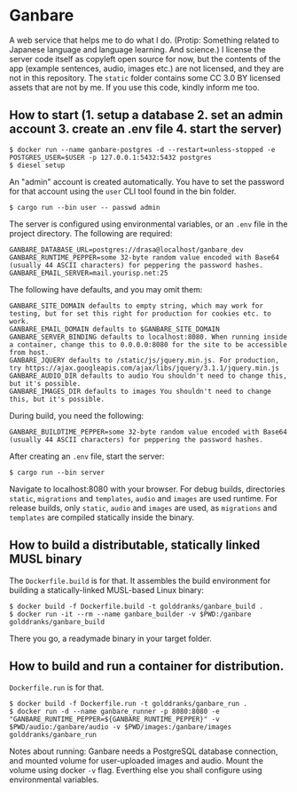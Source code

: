 # Ganbare
A web service that helps me to do what I do. (Protip: Something related to Japanese language and language learning. And science.) I license the server code itself as copyleft open source for now, but the contents of the app (example sentences, audio, images etc.) are not licensed, and they are not in this repository. The `static` folder contains some CC 3.0 BY licensed assets that are not by me. If you use this code, kindly inform me too.

## How to start (1. setup a database 2. set an admin account 3. create an .env file 4. start the server)

    $ docker run --name ganbare-postgres -d --restart=unless-stopped -e POSTGRES_USER=$USER -p 127.0.0.1:5432:5432 postgres
    $ diesel setup

An "admin" account is created automatically. You have to set the password for that account using the `user` CLI tool found in the bin folder.

    $ cargo run --bin user -- passwd admin

The server is configured using environmental variables, or an `.env` file in the project directory. The following are required:

    GANBARE_DATABASE_URL=postgres://drasa@localhost/ganbare_dev
    GANBARE_RUNTIME_PEPPER=some 32-byte random value encoded with Base64 (usually 44 ASCII characters) for peppering the password hashes.
    GANBARE_EMAIL_SERVER=mail.yourisp.net:25

The following have defaults, and you may omit them:

    GANBARE_SITE_DOMAIN defaults to empty string, which may work for testing, but for set this right for production for cookies etc. to work.
    GANBARE_EMAIL_DOMAIN defaults to $GANBARE_SITE_DOMAIN
    GANBARE_SERVER_BINDING defaults to localhost:8080. When running inside a container, change this to 0.0.0.0:8080 for the site to be accessible from host.
    GANBARE_JQUERY defaults to /static/js/jquery.min.js. For production, try https://ajax.googleapis.com/ajax/libs/jquery/3.1.1/jquery.min.js
    GANBARE_AUDIO_DIR defaults to audio You shouldn't need to change this, but it's possible.
    GANBARE_IMAGES_DIR defaults to images You shouldn't need to change this, but it's possible.

During build, you need the following: 

    GANBARE_BUILDTIME_PEPPER=some 32-byte random value encoded with Base64 (usually 44 ASCII characters) for peppering the password hashes.

After creating an `.env` file, start the server:

    $ cargo run --bin server

Navigate to localhost:8080 with your browser. For debug builds, directories `static`, `migrations` and `templates`, `audio` and `images` are used runtime.
For release builds, only `static`, `audio` and `images` are used, as `migrations` and `templates` are compiled statically inside the binary.


## How to build a distributable, statically linked MUSL binary

The `Dockerfile.build` is for that. It assembles the build environment for building a statically-linked MUSL-based Linux binary:

    $ docker build -f Dockerfile.build -t golddranks/ganbare_build .
    $ docker run -it --rm --name ganbare_builder -v $PWD:/ganbare golddranks/ganbare_build

There you go, a readymade binary in your target folder.

## How to build and run a container for distribution.

`Dockerfile.run` is for that.

    $ docker build -f Dockerfile.run -t golddranks/ganbare_run .
    $ docker run -d --name ganbare_runner -p 8080:8080 -e "GANBARE_RUNTIME_PEPPER=${GANBARE_RUNTIME_PEPPER}" -v $PWD/audio:/ganbare/audio -v $PWD/images:/ganbare/images golddranks/ganbare_run

Notes about running: Ganbare needs a PostgreSQL database connection, and mounted volume for user-uploaded images and audio.
Mount the volume using docker `-v` flag. Everthing else you shall configure using environmental variables.
